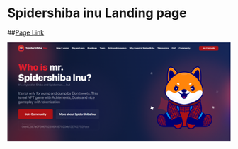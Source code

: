 # Spidershiba inu Landing page
##[Page Link](https://morqqulis.github.io/shiba/)

![Shiba Image](shiba.png)
